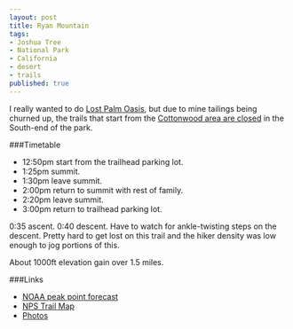 ```yaml
---
layout: post
title: Ryan Mountain
tags:
- Joshua Tree
- National Park
- California
- desert
- trails
published: true
---
```

I really wanted to do
[Lost Palm Oasis](http://modernhiker.com/2013/02/20/hiking-lost-palms-oasis/),
but due to mine tailings being churned up, the trails that start from the
[Cottonwood area are closed](http://www.nps.gov/jotr/loader.cfm?csModule=security/getfile&pageID=674712)
in the South-end of the park.

###Timetable
- 12:50pm start from the trailhead parking lot.
- 1:25pm summit.
- 1:30pm leave summit.
- 2:00pm return to summit with rest of family.
- 2:20pm leave summit.
- 3:00pm return to trailhead parking lot.

0:35 ascent. 0:40 descent. Have to watch for ankle-twisting steps on the descent.
Pretty hard to get lost on this trail and the hiker density was low enough
to jog portions of this.

About 1000ft elevation gain over 1.5 miles. 

###Links
- [NOAA peak point forecast](http://forecast.weather.gov/MapClick.php?lat=33.9861993&lon=-116.1345429)
- [NPS Trail Map](http://www.nps.gov/jotr/planyourvisit/upload/RyanMountain.pdf)
- [Photos](https://www.dropbox.com/sc/b7kbemplludhhdx/SFHBbRaZPw)
